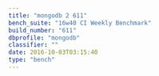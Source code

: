 ```yaml
---
title: "mongodb 2 611"
bench_suite: "16w40 CI Weekly Benchmark"
build_number: "611"
dbprofile: "mongodb"
classifier: ""
date: 2016-10-03T03:15:40
type: "bench"
---
```

